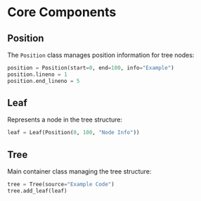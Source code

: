 
# Core Components

## Position
The `Position` class manages position information for tree nodes:
```python
position = Position(start=0, end=100, info="Example")
position.lineno = 1
position.end_lineno = 5
```

## Leaf
Represents a node in the tree structure:
```python
leaf = Leaf(Position(0, 100, "Node Info"))
```

## Tree
Main container class managing the tree structure:
```python
tree = Tree(source="Example Code")
tree.add_leaf(leaf)
```
